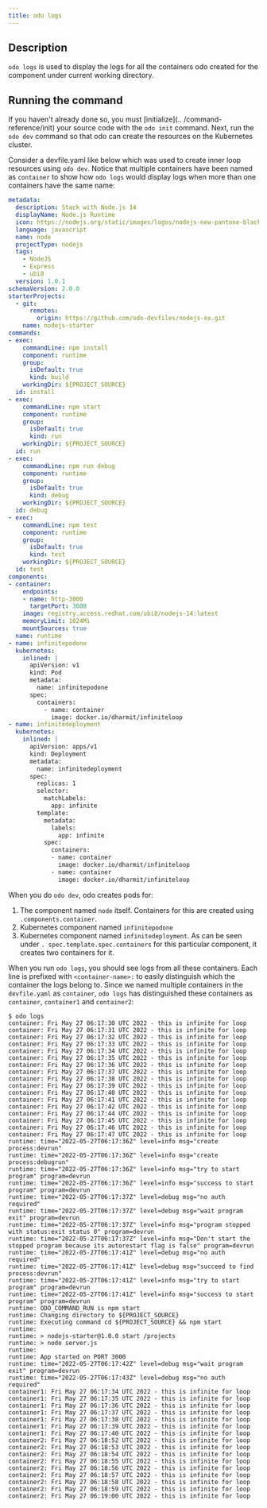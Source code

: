 ```yaml
---
title: odo logs
---
```


## Description

`odo logs` is used to display the logs for all the containers odo created for 
the 
component under current working directory.

## Running the command 

If you haven't already done so, you must [initialize](..
/command-reference/init) your source code with the `odo init` command. Next, 
run the `odo dev` command so that odo can create the resources on the 
Kubernetes cluster.

Consider a devfile.yaml like below which was used to create inner loop 
resources using `odo dev`. Notice that multiple containers have been named 
as `container` to show how `odo logs` would display logs when more than one 
containers have the same name:
```yaml
metadata:
  description: Stack with Node.js 14
  displayName: Node.js Runtime
  icon: https://nodejs.org/static/images/logos/nodejs-new-pantone-black.svg
  language: javascript
  name: node
  projectType: nodejs
  tags:
    - NodeJS
    - Express
    - ubi8
  version: 1.0.1
schemaVersion: 2.0.0
starterProjects:
  - git:
      remotes:
        origin: https://github.com/odo-devfiles/nodejs-ex.git
    name: nodejs-starter
commands:
- exec:
    commandLine: npm install
    component: runtime
    group:
      isDefault: true
      kind: build
    workingDir: ${PROJECT_SOURCE}
  id: install
- exec:
    commandLine: npm start
    component: runtime
    group:
      isDefault: true
      kind: run
    workingDir: ${PROJECT_SOURCE}
  id: run
- exec:
    commandLine: npm run debug
    component: runtime
    group:
      isDefault: true
      kind: debug
    workingDir: ${PROJECT_SOURCE}
  id: debug
- exec:
    commandLine: npm test
    component: runtime
    group:
      isDefault: true
      kind: test
    workingDir: ${PROJECT_SOURCE}
  id: test
components:
- container:
    endpoints:
    - name: http-3000
      targetPort: 3000
    image: registry.access.redhat.com/ubi8/nodejs-14:latest
    memoryLimit: 1024Mi
    mountSources: true
  name: runtime
- name: infinitepodone
  kubernetes:  
    inlined: |
      apiVersion: v1
      kind: Pod
      metadata:
        name: infinitepodone
      spec:
        containers:
          - name: container
            image: docker.io/dharmit/infiniteloop
- name: infinitedeployment
  kubernetes:
    inlined: |
      apiVersion: apps/v1
      kind: Deployment
      metadata:
        name: infinitedeployment
      spec:
        replicas: 1
        selector:
          matchLabels:
            app: infinite
        template:
          metadata:
            labels:
              app: infinite
          spec:
            containers:
            - name: container
              image: docker.io/dharmit/infiniteloop
            - name: container
              image: docker.io/dharmit/infiniteloop

```
When you do `odo dev`, odo creates pods for:
1. The component named `node` itself. Containers for this are created using 
   `.components.container`.
2. Kubernetes component named `infinitepodone`
3. Kubernetes component named `infinitedeployment`. As can be seen under `.
   spec.template.spec.containers` for this particular component, it creates 
   two containers for it.

When you run `odo logs`, you should see logs from all these containers. Each line 
is prefixed with `<container-name>:` to easily distinguish which the 
container the logs belong to. Since we named multiple containers in the 
`devfile.yaml` as `container`, `odo logs` has distinguished these containers 
as `container`, `container1` and `container2`:

```shell
$ odo logs
container: Fri May 27 06:17:30 UTC 2022 - this is infinite for loop
container: Fri May 27 06:17:31 UTC 2022 - this is infinite for loop
container: Fri May 27 06:17:32 UTC 2022 - this is infinite for loop
container: Fri May 27 06:17:33 UTC 2022 - this is infinite for loop
container: Fri May 27 06:17:34 UTC 2022 - this is infinite for loop
container: Fri May 27 06:17:35 UTC 2022 - this is infinite for loop
container: Fri May 27 06:17:36 UTC 2022 - this is infinite for loop
container: Fri May 27 06:17:37 UTC 2022 - this is infinite for loop
container: Fri May 27 06:17:38 UTC 2022 - this is infinite for loop
container: Fri May 27 06:17:39 UTC 2022 - this is infinite for loop
container: Fri May 27 06:17:40 UTC 2022 - this is infinite for loop
container: Fri May 27 06:17:41 UTC 2022 - this is infinite for loop
container: Fri May 27 06:17:42 UTC 2022 - this is infinite for loop
container: Fri May 27 06:17:44 UTC 2022 - this is infinite for loop
container: Fri May 27 06:17:45 UTC 2022 - this is infinite for loop
container: Fri May 27 06:17:46 UTC 2022 - this is infinite for loop
container: Fri May 27 06:17:47 UTC 2022 - this is infinite for loop
runtime: time="2022-05-27T06:17:36Z" level=info msg="create process:devrun" 
runtime: time="2022-05-27T06:17:36Z" level=info msg="create process:debugrun" 
runtime: time="2022-05-27T06:17:36Z" level=info msg="try to start program" program=devrun 
runtime: time="2022-05-27T06:17:36Z" level=info msg="success to start program" program=devrun 
runtime: time="2022-05-27T06:17:37Z" level=debug msg="no auth required" 
runtime: time="2022-05-27T06:17:37Z" level=debug msg="wait program exit" program=devrun 
runtime: time="2022-05-27T06:17:37Z" level=info msg="program stopped with status:exit status 0" program=devrun 
runtime: time="2022-05-27T06:17:37Z" level=info msg="Don't start the stopped program because its autorestart flag is false" program=devrun 
runtime: time="2022-05-27T06:17:41Z" level=debug msg="no auth required" 
runtime: time="2022-05-27T06:17:41Z" level=debug msg="succeed to find process:devrun" 
runtime: time="2022-05-27T06:17:41Z" level=info msg="try to start program" program=devrun 
runtime: time="2022-05-27T06:17:41Z" level=info msg="success to start program" program=devrun 
runtime: ODO_COMMAND_RUN is npm start
runtime: Changing directory to ${PROJECT_SOURCE}
runtime: Executing command cd ${PROJECT_SOURCE} && npm start
runtime: 
runtime: > nodejs-starter@1.0.0 start /projects
runtime: > node server.js
runtime: 
runtime: App started on PORT 3000
runtime: time="2022-05-27T06:17:42Z" level=debug msg="wait program exit" program=devrun 
runtime: time="2022-05-27T06:17:43Z" level=debug msg="no auth required" 
container1: Fri May 27 06:17:34 UTC 2022 - this is infinite for loop
container1: Fri May 27 06:17:35 UTC 2022 - this is infinite for loop
container1: Fri May 27 06:17:36 UTC 2022 - this is infinite for loop
container1: Fri May 27 06:17:37 UTC 2022 - this is infinite for loop
container1: Fri May 27 06:17:38 UTC 2022 - this is infinite for loop
container1: Fri May 27 06:17:39 UTC 2022 - this is infinite for loop
container1: Fri May 27 06:17:40 UTC 2022 - this is infinite for loop
container2: Fri May 27 06:18:52 UTC 2022 - this is infinite for loop
container2: Fri May 27 06:18:53 UTC 2022 - this is infinite for loop
container2: Fri May 27 06:18:54 UTC 2022 - this is infinite for loop
container2: Fri May 27 06:18:55 UTC 2022 - this is infinite for loop
container2: Fri May 27 06:18:56 UTC 2022 - this is infinite for loop
container2: Fri May 27 06:18:57 UTC 2022 - this is infinite for loop
container2: Fri May 27 06:18:58 UTC 2022 - this is infinite for loop
container2: Fri May 27 06:18:59 UTC 2022 - this is infinite for loop
container2: Fri May 27 06:19:00 UTC 2022 - this is infinite for loop
```